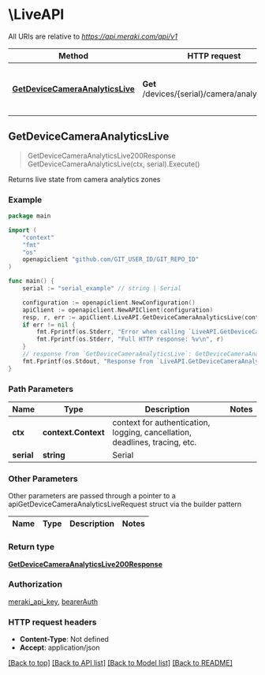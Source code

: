 # \LiveAPI

All URIs are relative to *https://api.meraki.com/api/v1*

Method | HTTP request | Description
------------- | ------------- | -------------
[**GetDeviceCameraAnalyticsLive**](LiveAPI.md#GetDeviceCameraAnalyticsLive) | **Get** /devices/{serial}/camera/analytics/live | Returns live state from camera analytics zones



## GetDeviceCameraAnalyticsLive

> GetDeviceCameraAnalyticsLive200Response GetDeviceCameraAnalyticsLive(ctx, serial).Execute()

Returns live state from camera analytics zones



### Example

```go
package main

import (
	"context"
	"fmt"
	"os"
	openapiclient "github.com/GIT_USER_ID/GIT_REPO_ID"
)

func main() {
	serial := "serial_example" // string | Serial

	configuration := openapiclient.NewConfiguration()
	apiClient := openapiclient.NewAPIClient(configuration)
	resp, r, err := apiClient.LiveAPI.GetDeviceCameraAnalyticsLive(context.Background(), serial).Execute()
	if err != nil {
		fmt.Fprintf(os.Stderr, "Error when calling `LiveAPI.GetDeviceCameraAnalyticsLive``: %v\n", err)
		fmt.Fprintf(os.Stderr, "Full HTTP response: %v\n", r)
	}
	// response from `GetDeviceCameraAnalyticsLive`: GetDeviceCameraAnalyticsLive200Response
	fmt.Fprintf(os.Stdout, "Response from `LiveAPI.GetDeviceCameraAnalyticsLive`: %v\n", resp)
}
```

### Path Parameters


Name | Type | Description  | Notes
------------- | ------------- | ------------- | -------------
**ctx** | **context.Context** | context for authentication, logging, cancellation, deadlines, tracing, etc.
**serial** | **string** | Serial | 

### Other Parameters

Other parameters are passed through a pointer to a apiGetDeviceCameraAnalyticsLiveRequest struct via the builder pattern


Name | Type | Description  | Notes
------------- | ------------- | ------------- | -------------


### Return type

[**GetDeviceCameraAnalyticsLive200Response**](GetDeviceCameraAnalyticsLive200Response.md)

### Authorization

[meraki_api_key](../README.md#meraki_api_key), [bearerAuth](../README.md#bearerAuth)

### HTTP request headers

- **Content-Type**: Not defined
- **Accept**: application/json

[[Back to top]](#) [[Back to API list]](../README.md#documentation-for-api-endpoints)
[[Back to Model list]](../README.md#documentation-for-models)
[[Back to README]](../README.md)


